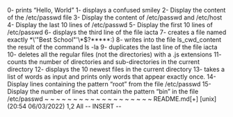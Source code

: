 0- prints “Hello, World”
1- displays a confused smiley 
2- Display the content of the /etc/passwd file
3- Display the content of /etc/passwd and /etc/host
4- Display the last 10 lines of /etc/passwd
5- Display the first 10 lines of /etc/passwd
6- displays the third line of the file iacta
7- creates a file named exactly \*\\'"Best School"\'\\*$\?\*\*\*\*\*:)
8- writes into the file ls_cwd_content the result of the command ls -la
9- duplicates the last line of the file iacta
10- deletes all the regular files (not the directories) with a .js extensions
11- counts the number of directories and sub-directories in the current directory
12- displays the 10 newest files in the current directory
13- takes a list of words as input and prints only words that appear exactly once.
14- Display lines containing the pattern “root” from the file /etc/passwd
15- Display the number of lines that contain the pattern “bin” in the file /etc/passwd
~
~
~
~
~
~
~
~
~
~
~
~
~
~
~
~
~
~
~
README.md[+] [unix] (20:54 06/03/2022)                                   1,2 All
-- INSERT --

